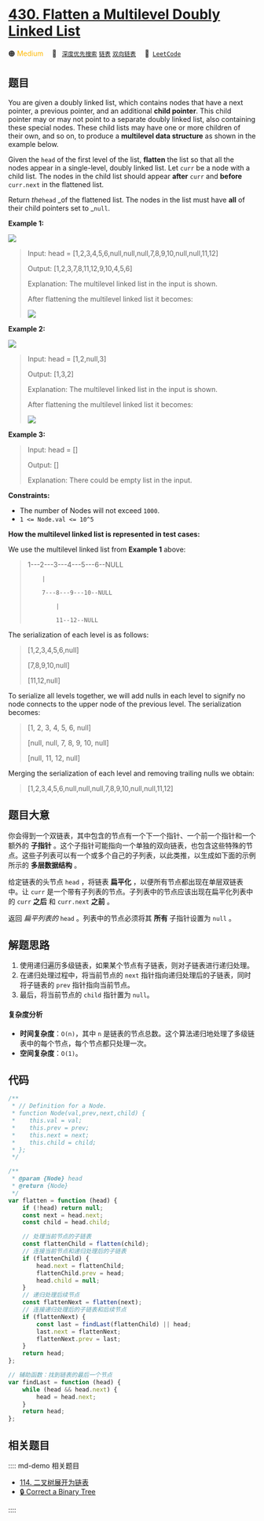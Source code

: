 # [430. Flatten a Multilevel Doubly Linked List](https://leetcode.com/problems/flatten-a-multilevel-doubly-linked-list/)

🟠 <font color=#ffb800>Medium</font>&emsp; 🔖&ensp; [`深度优先搜索`](/leetcode/outline/tag/depth-first-search.md) [`链表`](/leetcode/outline/tag/linked-list.md) [`双向链表`](/leetcode/outline/tag/doubly-linked-list.md)&emsp; 🔗&ensp;[`LeetCode`](https://leetcode.com/problems/flatten-a-multilevel-doubly-linked-list/)

## 题目

You are given a doubly linked list, which contains nodes that have a next
pointer, a previous pointer, and an additional **child pointer**. This child
pointer may or may not point to a separate doubly linked list, also containing
these special nodes. These child lists may have one or more children of their
own, and so on, to produce a **multilevel data structure** as shown in the
example below.

Given the `head` of the first level of the list, **flatten** the list so that
all the nodes appear in a single-level, doubly linked list. Let `curr` be a
node with a child list. The nodes in the child list should appear **after**
`curr` and **before** `curr.next` in the flattened list.

Return _the_`head` _of the flattened list. The nodes in the list must have
**all** of their child pointers set to _`null`.

**Example 1:**

![](https://assets.leetcode.com/uploads/2021/11/09/flatten11.jpg)

> Input: head = [1,2,3,4,5,6,null,null,null,7,8,9,10,null,null,11,12]
>
> Output: [1,2,3,7,8,11,12,9,10,4,5,6]
>
> Explanation: The multilevel linked list in the input is shown.
>
> After flattening the multilevel linked list it becomes:
>
> ![](https://assets.leetcode.com/uploads/2021/11/09/flatten12.jpg)

**Example 2:**

![](https://assets.leetcode.com/uploads/2021/11/09/flatten2.1jpg)

> Input: head = [1,2,null,3]
>
> Output: [1,3,2]
>
> Explanation: The multilevel linked list in the input is shown.
>
> After flattening the multilevel linked list it becomes:
>
> ![](https://assets.leetcode.com/uploads/2021/11/24/list.jpg)

**Example 3:**

> Input: head = []
>
> Output: []
>
> Explanation: There could be empty list in the input.

**Constraints:**

- The number of Nodes will not exceed `1000`.
- `1 <= Node.val <= 10^5`

**How the multilevel linked list is represented in test cases:**

We use the multilevel linked list from **Example 1** above:

> 1---2---3---4---5---6--NULL
>
>         |
>
>         7---8---9---10--NULL
>
>             |
>
>             11--12--NULL

The serialization of each level is as follows:

> [1,2,3,4,5,6,null]
>
> [7,8,9,10,null]
>
> [11,12,null]

To serialize all levels together, we will add nulls in each level to signify
no node connects to the upper node of the previous level. The serialization
becomes:

> [1, 2, 3, 4, 5, 6, null]
>
> [null, null, 7, 8, 9, 10, null]
>
> [null, 11, 12, null]

Merging the serialization of each level and removing trailing nulls we obtain:

> [1,2,3,4,5,6,null,null,null,7,8,9,10,null,null,11,12]

## 题目大意

你会得到一个双链表，其中包含的节点有一个下一个指针、一个前一个指针和一个额外的 **子指针** 。这个子指针可能指向一个单独的双向链表，也包含这些特殊的节点。这些子列表可以有一个或多个自己的子列表，以此类推，以生成如下面的示例所示的 **多层数据结构** 。

给定链表的头节点 `head` ，将链表 **扁平化** ，以便所有节点都出现在单层双链表中。让 `curr` 是一个带有子列表的节点。子列表中的节点应该出现在扁平化列表中的 `curr` **之后** 和 `curr.next` **之前** 。

返回 _扁平列表的_ `head` 。列表中的节点必须将其 **所有** 子指针设置为 `null` 。

## 解题思路

1. 使用递归遍历多级链表，如果某个节点有子链表，则对子链表进行递归处理。
2. 在递归处理过程中，将当前节点的 `next` 指针指向递归处理后的子链表，同时将子链表的 `prev` 指针指向当前节点。
3. 最后，将当前节点的 `child` 指针置为 `null`。

#### 复杂度分析

- **时间复杂度**：`O(n)`，其中 `n` 是链表的节点总数。这个算法递归地处理了多级链表中的每个节点，每个节点都只处理一次。
- **空间复杂度**：`O(1)`。

## 代码

```javascript
/**
 * // Definition for a Node.
 * function Node(val,prev,next,child) {
 *    this.val = val;
 *    this.prev = prev;
 *    this.next = next;
 *    this.child = child;
 * };
 */

/**
 * @param {Node} head
 * @return {Node}
 */
var flatten = function (head) {
	if (!head) return null;
	const next = head.next;
	const child = head.child;

	// 处理当前节点的子链表
	const flattenChild = flatten(child);
	// 连接当前节点和递归处理后的子链表
	if (flattenChild) {
		head.next = flattenChild;
		flattenChild.prev = head;
		head.child = null;
	}
	// 递归处理后续节点
	const flattenNext = flatten(next);
	// 连接递归处理后的子链表和后续节点
	if (flattenNext) {
		const last = findLast(flattenChild) || head;
		last.next = flattenNext;
		flattenNext.prev = last;
	}
	return head;
};

// 辅助函数：找到链表的最后一个节点
var findLast = function (head) {
	while (head && head.next) {
		head = head.next;
	}
	return head;
};
```

## 相关题目

:::: md-demo 相关题目

- [114. 二叉树展开为链表](./0114.md)
- [🔒 Correct a Binary Tree](https://leetcode.com/problems/correct-a-binary-tree)

::::

